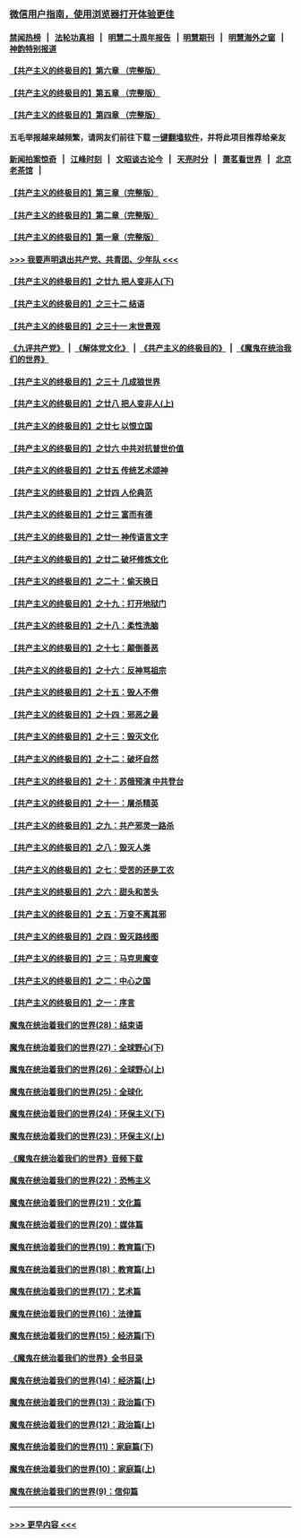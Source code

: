 ### [微信用户指南，使用浏览器打开体验更佳](https://github.com/gfw-breaker/banned-news1/blob/master/indexes/wechat-guide.md?t=0)
#### [禁闻热榜](热点新闻.md?t=0)  &nbsp;&nbsp;|&nbsp;&nbsp; [法轮功真相](https://github.com/gfw-breaker/truth/blob/master/README.md?t=0) &nbsp;&nbsp;|&nbsp;&nbsp; [明慧二十周年报告](https://github.com/gfw-breaker/mh-reports/blob/master/README.md?t=0) &nbsp;&nbsp;|&nbsp;&nbsp;[明慧期刊](https://github.com/gfw-breaker/mh-qikan) &nbsp;&nbsp;|&nbsp;&nbsp; [明慧海外之窗](https://github.com/gfw-breaker/mh-news/blob/master/README.md?t=0) &nbsp;&nbsp;|&nbsp;&nbsp; [神韵特别报道](https://github.com/gfw-breaker/mh-news/blob/master/shenyun.md?t=0)
#### [【共产主义的终极目的】第六章 （完整版）](../pages/nsc422/n11428913.md?t=02090633) 
#### [【共产主义的终极目的】第五章 （完整版）](../pages/nsc422/n11428912.md?t=02090633) 
#### [【共产主义的终极目的】第四章 （完整版）](../pages/nsc422/n11428907.md?t=02090633) 
#### 五毛举报越来越频繁，请网友们前往下载 [一键翻墙软件](https://github.com/gfw-breaker/ssr-accounts)，并将此项目推荐给亲友
#### [新闻拍案惊奇](https://github.com/gfw-breaker/banned-news1/blob/master/pages/link4.md) &nbsp;&nbsp;|&nbsp;&nbsp; [江峰时刻](https://github.com/gfw-breaker/banned-news1/blob/master/pages/link4.md) &nbsp;&nbsp;|&nbsp;&nbsp; [文昭谈古论今](https://github.com/gfw-breaker/banned-news1/blob/master/pages/link4.md) &nbsp;&nbsp;|&nbsp;&nbsp; [天亮时分](https://github.com/gfw-breaker/banned-news1/blob/master/pages/link4.md) &nbsp;&nbsp;|&nbsp;&nbsp; [萧茗看世界](https://github.com/gfw-breaker/banned-news1/blob/master/pages/link4.md) &nbsp;&nbsp;|&nbsp;&nbsp; [北京老茶馆](https://github.com/gfw-breaker/banned-news1/blob/master/pages/link4.md) &nbsp;&nbsp;|&nbsp;&nbsp; 
#### [【共产主义的终极目的】第三章（完整版）](../pages/nsc422/n11428848.md?t=02090633) 
#### [【共产主义的终极目的】第二章（完整版）](../pages/nsc422/n11428831.md?t=02090633) 
#### [【共产主义的终极目的】第一章（完整版）](../pages/nsc422/n11417651.md?t=02090633) 
#### [>>> 我要声明退出共产党、共青团、少年队 <<<](https://github.com/begood0513/goodnews/blob/master/quit/letter.md) 
#### [【共产主义的终极目的】之廿九 把人变非人(下)](../pages/nsc422/n11344140.md?t=02090633) 
#### [【共产主义的终极目的】之三十二 结语](../pages/nsc422/n11360535.md?t=02090633) 
#### [【共产主义的终极目的】之三十一 末世景观](../pages/nsc422/n11351129.md?t=02090633) 
#### [《九评共产党》](https://github.com/begood0513/9ping.md/blob/master/README.md) &nbsp;|&nbsp; [《解体党文化》](../../../../jtdwh.md/blob/master/README.md)  &nbsp;|&nbsp; [《共产主义的终极目的》](../../../../gczydzjmd.md/blob/master/README.md) &nbsp;|&nbsp; [《魔鬼在统治我们的世界》](../../../../mgztzwmdsj.md/blob/master/README.md) 
#### [【共产主义的终极目的】之三十 几成狼世界](../pages/nsc422/n11348280.md?t=02090633) 
#### [【共产主义的终极目的】之廿八 把人变非人(上)](../pages/nsc422/n11340492.md?t=02090633) 
#### [【共产主义的终极目的】之廿七 以恨立国](../pages/nsc422/n11336944.md?t=02090633) 
#### [【共产主义的终极目的】之廿六 中共对抗普世价值](../pages/nsc422/n11324785.md?t=02090633) 
#### [【共产主义的终极目的】之廿五 传统艺术颂神](../pages/nsc422/n11296396.md?t=02090633) 
#### [【共产主义的终极目的】之廿四 人伦典范](../pages/nsc422/n11296397.md?t=02090633) 
#### [【共产主义的终极目的】之廿三 富而有德](../pages/nsc422/n11283598.md?t=02090633) 
#### [【共产主义的终极目的】之廿一 神传语言文字](../pages/nsc422/n11263265.md?t=02090633) 
#### [【共产主义的终极目的】之廿二 破坏修炼文化](../pages/nsc422/n11245728.md?t=02090633) 
#### [【共产主义的终极目的】之二十：偷天换日](../pages/nsc422/n11238846.md?t=02090633) 
#### [【共产主义的终极目的】之十九：打开地狱门](../pages/nsc422/n11206376.md?t=02090633) 
#### [【共产主义的终极目的】之十八：柔性洗脑](../pages/nsc422/n11199994.md?t=02090633) 
#### [【共产主义的终极目的】之十七：颠倒善恶](../pages/nsc422/n11179782.md?t=02090633) 
#### [【共产主义的终极目的】之十六：反神骂祖宗](../pages/nsc422/n11166798.md?t=02090633) 
#### [【共产主义的终极目的】之十五：毁人不倦](../pages/nsc422/n11166792.md?t=02090633) 
#### [【共产主义的终极目的】之十四：邪恶之最](../pages/nsc422/n11150249.md?t=02090633) 
#### [【共产主义的终极目的】之十三：毁灭文化](../pages/nsc422/n11135227.md?t=02090633) 
#### [【共产主义的终极目的】之十二：破坏自然](../pages/nsc422/n11135214.md?t=02090633) 
#### [【共产主义的终极目的】之十：苏俄预演 中共登台](../pages/nsc422/n11118424.md?t=02090633) 
#### [【共产主义的终极目的】之十一：屠杀精英](../pages/nsc422/n11118442.md?t=02090633) 
#### [【共产主义的终极目的】之九：共产邪灵一路杀](../pages/nsc422/n11114139.md?t=02090633) 
#### [【共产主义的终极目的】之八：毁灭人类](../pages/nsc422/n11108503.md?t=02090633) 
#### [【共产主义的终极目的】之七：受苦的还是工农](../pages/nsc422/n11101809.md?t=02090633) 
#### [【共产主义的终极目的】之六：甜头和苦头](../pages/nsc422/n11096971.md?t=02090633) 
#### [【共产主义的终极目的】之五：万变不离其邪](../pages/nsc422/n11091285.md?t=02090633) 
#### [【共产主义的终极目的】之四：毁灭路线图](../pages/nsc422/n11086284.md?t=02090633) 
#### [【共产主义的终极目的】之三：马克思魔变](../pages/nsc422/n11061941.md?t=02090633) 
#### [【共产主义的终极目的】之二：中心之国](../pages/nsc422/n11047728.md?t=02090633) 
#### [【共产主义的终极目的】之一：序言](../pages/nsc422/n11086077.md?t=02090633) 
#### [魔鬼在统治着我们的世界(28)：结束语](../pages/nsc422/n10936246.md?t=02090633) 
#### [魔鬼在统治着我们的世界(27)：全球野心(下)](../pages/nsc422/n10928319.md?t=02090633) 
#### [魔鬼在统治着我们的世界(26)：全球野心(上)](../pages/nsc422/n10900318.md?t=02090633) 
#### [魔鬼在统治着我们的世界(25)：全球化](../pages/nsc422/n10788205.md?t=02090633) 
#### [魔鬼在统治着我们的世界(24)：环保主义(下)](../pages/nsc422/n10695307.md?t=02090633) 
#### [魔鬼在统治着我们的世界(23)：环保主义(上)](../pages/nsc422/n10688613.md?t=02090633) 
#### [《魔鬼在统治着我们的世界》音频下载](../pages/nsc422/n10635553.md?t=02090633) 
#### [魔鬼在统治着我们的世界(22)：恐怖主义](../pages/nsc422/n10614727.md?t=02090633) 
#### [魔鬼在统治着我们的世界(21)：文化篇](../pages/nsc422/n10597706.md?t=02090633) 
#### [魔鬼在统治着我们的世界(20)：媒体篇](../pages/nsc422/n10586579.md?t=02090633) 
#### [魔鬼在统治着我们的世界(19)：教育篇(下)](../pages/nsc422/n10564808.md?t=02090633) 
#### [魔鬼在统治着我们的世界(18)：教育篇(上)](../pages/nsc422/n10526970.md?t=02090633) 
#### [魔鬼在统治着我们的世界(17)：艺术篇](../pages/nsc422/n10499093.md?t=02090633) 
#### [魔鬼在统治着我们的世界(16)：法律篇](../pages/nsc422/n10485969.md?t=02090633) 
#### [魔鬼在统治着我们的世界(15)：经济篇(下)](../pages/nsc422/n10469975.md?t=02090633) 
#### [《魔鬼在统治着我们的世界》全书目录](../pages/nsc422/n10464261.md?t=02090633) 
#### [魔鬼在统治着我们的世界(14)：经济篇(上)](../pages/nsc422/n10457370.md?t=02090633) 
#### [魔鬼在统治着我们的世界(13)：政治篇(下)](../pages/nsc422/n10448270.md?t=02090633) 
#### [魔鬼在统治着我们的世界(12)：政治篇(上)](../pages/nsc422/n10444576.md?t=02090633) 
#### [魔鬼在统治着我们的世界(11)：家庭篇(下)](../pages/nsc422/n10440961.md?t=02090633) 
#### [魔鬼在统治着我们的世界(10)：家庭篇(上)](../pages/nsc422/n10435448.md?t=02090633) 
#### [魔鬼在统治着我们的世界(9)：信仰篇](../pages/nsc422/n10432159.md?t=02090633) 

----
#### [ >>> 更早内容 <<< ](../indexes/nsc422-earlier.md)
